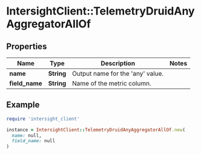 # IntersightClient::TelemetryDruidAnyAggregatorAllOf

## Properties

| Name | Type | Description | Notes |
| ---- | ---- | ----------- | ----- |
| **name** | **String** | Output name for the &#39;any&#39; value. |  |
| **field_name** | **String** | Name of the metric column. |  |

## Example

```ruby
require 'intersight_client'

instance = IntersightClient::TelemetryDruidAnyAggregatorAllOf.new(
  name: null,
  field_name: null
)
```

